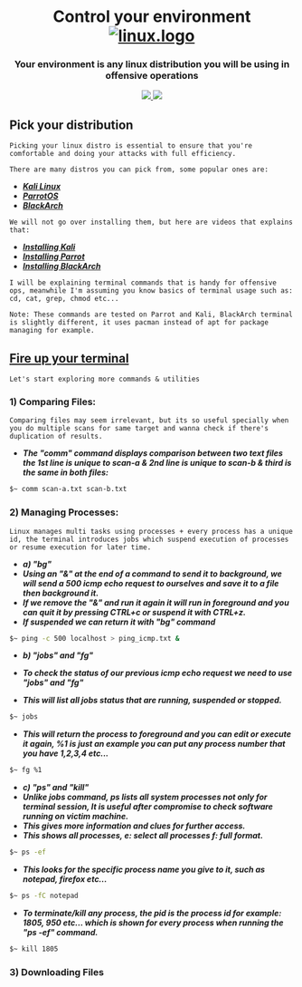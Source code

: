 <h1 align="center">
  Control your environment
  <br>
  <a href="https://github.com/smadi0x86/CSC-RedOps"><img src="https://i.pinimg.com/originals/2f/35/42/2f35421b4bdaead24c9b8d1f7f228038.gif" alt="linux.logo"></a>
  <br>
  </h1>
 
 <h3 align="center">Your environment is any linux distribution you will be using in offensive operations</h3>
 
<p align="center">
  <a href="">
   <img src=https://img.shields.io/badge/Red-Team-darkred>
   <img src=https://img.shields.io/badge/Environment-Control-blue>
  </a>
  </p>
  
## Pick your distribution
```
Picking your linux distro is essential to ensure that you're comfortable and doing your attacks with full efficiency.
```
```
There are many distros you can pick from, some popular ones are:
```
- [***Kali Linux***](https://www.kali.org/get-kali/)
- [***ParrotOS***](https://www.parrotsec.org/download/)
- [***BlackArch***](https://blackarch.org/downloads.html)

```
We will not go over installing them, but here are videos that explains that:
```
- [***Installing Kali***](https://www.youtube.com/watch?v=3Iq7wHsNEXw)
- [***Installing Parrot***](https://www.youtube.com/watch?v=9z-_h7aChDI)
- [***Installing BlackArch***](https://www.youtube.com/watch?v=T0MBlWLZvpE)

```
I will be explaining terminal commands that is handy for offensive ops, meanwhile I'm assuming you know basics of terminal usage such as: cd, cat, grep, chmod etc...
```
```
Note: These commands are tested on Parrot and Kali, BlackArch terminal is slightly different, it uses pacman instead of apt for package managing for example.
```
## [Fire up your terminal](https://github.com/smadi0x86/CSC-RedOps/tree/main/Start/0x2-Environment/commands)
```
Let's start exploring more commands & utilities
```
### 1) Comparing Files:
```
Comparing files may seem irrelevant, but its so useful specially when you do multiple scans for same target and wanna check if there's duplication of results.
```
- ***The "comm" command displays comparison between two text files the 1st line is unique to scan-a & 2nd line is unique to scan-b & third is the same in both files:***
```bash
$~ comm scan-a.txt scan-b.txt
```

### 2) Managing Processes:
```
Linux manages multi tasks using processes + every process has a unique id, the terminal introduces jobs which suspend execution of processes or resume execution for later time.
```
- ***a) "bg"***
- ***Using an "&" at the end of a command to send it to background, we will send a 500 icmp echo request to ourselves and save it to a file then background it.***
- ***If we remove the "&" and run it again it will run in foreground and you can quit it by pressing CTRL+c or suspend it with CTRL+z.***
- ***If suspended we can return it with "bg" command***
```bash
$~ ping -c 500 localhost > ping_icmp.txt &
```

- ***b) "jobs" and "fg"***

- ***To check the status of our previous icmp echo request we need to use "jobs" and "fg"***
- ***This will list all jobs status that are running, suspended or stopped.***
```bash
$~ jobs
```
- ***This will return the process to foreground and you can edit or execute it again, %1 is just an example you can put any process number that you have 1,2,3,4 etc...***
```bash
$~ fg %1
```

- ***c) "ps" and "kill"***
- ***Unlike jobs command, ps lists all system processes not only for terminal session, It is useful after compromise to check software running on victim machine.***
- ***This gives more information and clues for further access.***
- ***This shows all processes, e: select all processes f: full format.***
```bash
$~ ps -ef
```
- ***This looks for the specific process name you give to it, such as notepad, firefox etc...***
```bash
$~ ps -fC notepad
```
- ***To terminate/kill any process, the pid is the process id for example: 1805, 950 etc... which is shown for every process when running the "ps -ef" command.***
```bash
$~ kill 1805
```

### 3) Downloading Files
